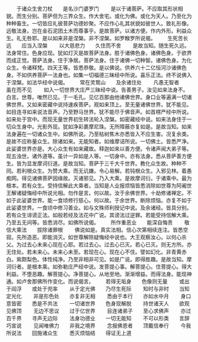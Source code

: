 <!-- { "loadSidebar": true } -->
　　于诸众生舍刀杖　　是名沙门婆罗门
　　是以于诸菩萨。不应取其形状相貌。而生分别。菩萨但为三界众生。作大舍宅。或化为佛。或化为天人。乃至化为种种畜生。一切皆应礼彼菩萨功德妙聚。不应作心礼其状貌如彼世人。致礼形像。远敬法身。岂在金石泥团土木而尊事乎。是故菩萨。以诸方便。作内外形。利益众生。礼无咎耶。是以如来非是涅槃。非不涅槃。如罗睺罗所说偈。
　　生死苦长远　　应当入涅槃
　　以大慈悲力　　久住而不舍
　　是故当知。随生死久远。法身常住。色身应现。犹如灯灭是故菩萨法身。胜于诸佛色身。诸佛色身。于欲界而成正觉。菩萨法身。住于净居。菩萨法身。住于诸佛一切种智。诸佛色身。为化众生。令诸释梵。四天王等。皆悉恭敬。是以佛说。供养六十二亿恒河沙诸佛色身。不如供养菩萨一法身也。如集一切福德三昧经中所说。喜乐正法。终不说佛入于涅槃。如法华经中说偈。
　　常在灵鹫山　　及余诸住处
　　凡愚无智者　　虽在而不见
　　如入一切世界大庄严三昧经中说。告善男子。汝见如来法身不。白言。世尊。唯然已见。于一毛孔。见亿百那由他诸佛世界。身口业等遍满一切诸佛世界。又如来密藏中说持速疾菩萨。观如来顶上。至无量诸佛世界。犹不能见。如目连寻如来说法音声。乃至野马世界。犹不能尽于佛音声。如首楞严经中所说。如来处于宫中。而现无量世界初生转法轮入涅槃。如密藏经中说。如来法身住于一切众生身中。光影外现。犹如净彩裹摩尼珠。无所障蔽亦复如是。是故当知。如来法身遍在一切诸众生中。如佛所说。乃至枯树焦木亦悉皆入不应生害。况复余类。是故不应称量众生。除诸如来。无能知者。如维摩诘所说。一切佛土。皆悉严净。此娑婆世界亦是。大心众生有如来藏故。释迦如来以善方便。令诸声闻大弟子等。现五浊世。诸外道等。虽计一异如是人等。一切身中。亦有法身。悉从菩萨善方便生。皆为显发摩诃衍道。是故当知。菩萨于三千大千世界。教化众生故。种种不同。若利根众生。为赞大乘。而无讥嫌。令心易解。若钝根众生。入邪见林。着愚痴网。得见诸佛菩萨因缘故。灭诸邪见。乃入大乘。是故摩诃衍。于诸乘中。最为根本。若有众生。受持信解此大乘者。当知是人业报烦恼皆悉消除如世尊为阿阇世王解诸疑悔经中所说光相。勿作是言。何以故。汝于余佛世界。十劫修诸禅定。不如于此娑婆世界。能一食顷修行慈心。何以故。于余世界。断除烦恼。亦复不如于此娑婆世界。一食顷中修习善业。如与文殊师利授记中说。及余诸经。皆具分别。若有众生诽谤正法。如般若经及法花中广说。其谤法过逆罪。若能受持信解大乘。乃至五无间等。皆悉消尽。如佛所说偈。
　　所作重恶业　　能深自悔责
　　敬信大乘法　　拔除诸罪根
　　佛说如是。真实法相。信心次第相续连注。皆悉空寂。先所造恶。即能消灭。如世尊解除疑悔经中说也。大王观察汝心。以何心杀父。为过去心未来心现在心耶。若过去心。过去心已灭。若心已灭。则无方所。亦无住处。若未来心。未来心未至。若现在心。现在心不住。譬如幻化。非青黄赤白。紫颇梨色。体性纯净。乃至非相非可见。如是广说。即得胜趣。是故当知。摩诃衍者。是根本乘。如弥勒庄严经中说。发菩提心事。解菩提心。住菩提心。得大利益。不堕恶趣。解菩提心。净菩提心。从地至地。渐渐增益。而得法身。能现神通。如卢舍那佛所作变化。而说偈言。
　　若得无垢身　　色像则无量
　　或出于阎浮　　或处于兜率
　　从于定光佛　　乃尽生死际
　　知时与非时　　当知定光化
　　非是形色处　　亦复非无相
　　悉由于本行　　亦如水中月
　　身口意皆密　　悉是不共法
　　一切诸世界　　色身现解脱
　　持世诸天人　　欲观见佛顶
　　无边不思议　　过于亿世界
　　目连诸弟子　　至心求佛声
　　亦过百千界　　寻声无边际
　　法身功德业　　一切无能知
　　不可以形类　　言辞巧宣说
　　见闻唯佛力　　非我之境界
　　念报佛恩者　　顶戴信奉行
　　今我所说法　　回施诸众生
　　悉灭烦恼结　　得证无上道

 
